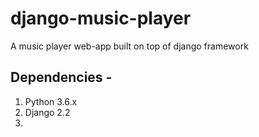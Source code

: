 # django-music-player
A music player web-app built on top of django framework

## Dependencies -
1. Python 3.6.x
2. Django 2.2
3. 
